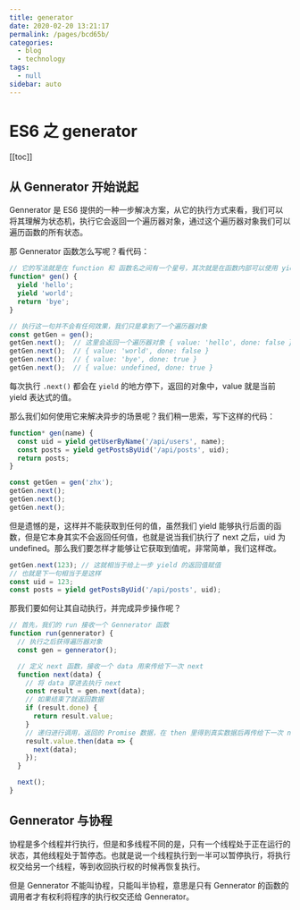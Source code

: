 ```yaml
---
title: generator
date: 2020-02-20 13:21:17
permalink: /pages/bcd65b/
categories: 
  - blog
  - technology
tags: 
  - null
sidebar: auto
---
```

# ES6 之 generator

[[toc]]

## 从 Gennerator 开始说起

Gennerator 是 ES6 提供的一种一步解决方案，从它的执行方式来看，我们可以将其理解为状态机，执行它会返回一个遍历器对象，通过这个遍历器对象我们可以遍历函数的所有状态。

那 Gennerator 函数怎么写呢？看代码：

```js
// 它的写法就是在 function 和 函数名之间有一个星号，其次就是在函数内部可以使用 yield 关键字
function* gen() {
  yield 'hello';
  yield 'world';
  return 'bye';
}

// 执行这一句并不会有任何效果，我们只是拿到了一个遍历器对象
const getGen = gen();
getGen.next();  // 这里会返回一个遍历器对象 { value: 'hello', done: false }
getGen.next();  // { value: 'world', done: false }
getGen.next();  // { value: 'bye', done: true }
getGen.next();  // { value: undefined, done: true }
```

每次执行 `.next()` 都会在 `yield` 的地方停下，返回的对象中，value 就是当前 yield 表达式的值。

那么我们如何使用它来解决异步的场景呢？我们稍一思索，写下这样的代码：

```js
function* gen(name) {
  const uid = yield getUserByName('/api/users', name);
  const posts = yield getPostsByUid('/api/posts', uid);
  return posts;
}

const getGen = gen('zhx');
getGen.next();
getGen.next();
getGen.next();
```

但是遗憾的是，这样并不能获取到任何的值，虽然我们 yield 能够执行后面的函数，但是它本身其实不会返回任何值，也就是说当我们执行了 next 之后，uid 为 undefined。那么我们要怎样才能够让它获取到值呢，非常简单，我们这样改。

```js
getGen.next(123); // 这就相当于给上一步 yield 的返回值赋值
// 也就是下一句相当于是这样
const uid = 123;
const posts = yield getPostsByUid('/api/posts', uid);
```

那我们要如何让其自动执行，并完成异步操作呢？

```js
// 首先，我们的 run 接收一个 Gennerator 函数
function run(gennerator) {
  // 执行之后获得遍历器对象
  const gen = gennerator();

  // 定义 next 函数，接收一个 data 用来传给下一次 next
  function next(data) {
    // 将 data 穿进去执行 next
    const result = gen.next(data);
    // 如果结束了就返回数据
    if (result.done) {
      return result.value;
    }
    // 递归进行调用，返回的 Promise 数据，在 then 里得到真实数据后再传给下一次 next，这里只是做了 Promise，可能还有些其他的值的形式
    result.value.then(data => {
      next(data);
    });
  }

  next();
}
```

## Gennerator 与协程

协程是多个线程并行执行，但是和多线程不同的是，只有一个线程处于正在运行的状态，其他线程处于暂停态。也就是说一个线程执行到一半可以暂停执行，将执行权交给另一个线程，等到收回执行权的时候再恢复执行。

但是 Gennerator 不能叫协程，只能叫半协程，意思是只有 Gennerator 的函数的调用者才有权利将程序的执行权交还给 Gennerator。
